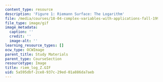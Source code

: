 ```yaml
---
content_type: resource
description: 'Figure 1: Riemann Surface: The Logarithm'
file: /media/courses/18-04-complex-variables-with-applications-fall-1999/5a595dbf2ce8937c29ed01a886da7aeb_riem_log_Z.GIF
file_type: image/gif
image_metadata:
  caption: ''
  credit: ''
  image-alt: ''
learning_resource_types: []
ocw_type: OCWImage
parent_title: Study Materials
parent_type: CourseSection
resourcetype: Image
title: riem_log_Z.GIF
uid: 5a595dbf-2ce8-937c-29ed-01a886da7aeb
---
```

